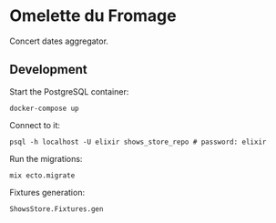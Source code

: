 # Omelette du Fromage

Concert dates aggregator.

## Development

Start the PostgreSQL container:

    docker-compose up

Connect to it:

    psql -h localhost -U elixir shows_store_repo # password: elixir

Run the migrations:

    mix ecto.migrate

Fixtures generation:

    ShowsStore.Fixtures.gen
